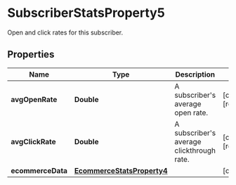 

# SubscriberStatsProperty5

Open and click rates for this subscriber.

## Properties

| Name | Type | Description | Notes |
|------------ | ------------- | ------------- | -------------|
|**avgOpenRate** | **Double** | A subscriber&#39;s average open rate. |  [optional] [readonly] |
|**avgClickRate** | **Double** | A subscriber&#39;s average clickthrough rate. |  [optional] [readonly] |
|**ecommerceData** | [**EcommerceStatsProperty4**](EcommerceStatsProperty4.md) |  |  [optional] |



